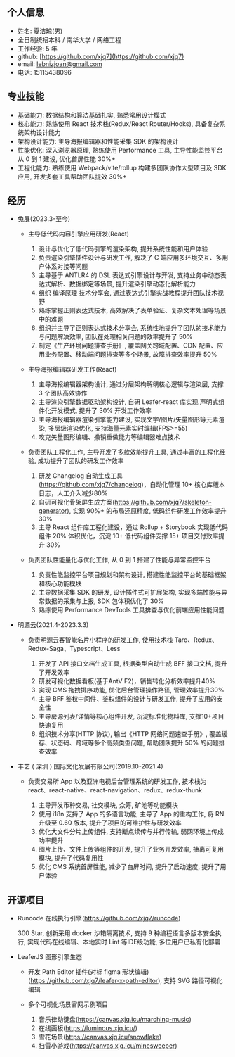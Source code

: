 ## 个人信息

- 姓名: 夏洁琼(男)
- 全日制统招本科 / 南华大学 / 网络工程
- 工作经验: 5 年
- github: [https://github.com/xjq7](https://github.com/xjq7)
- email: lebnizjoan@gmail.com
- 电话: 15115438096

## 专业技能

- 基础能力: 数据结构和算法基础扎实, 熟悉常用设计模式
- 核心能力: 熟练使用 React 技术栈(Redux/React Router/Hooks), 具备复杂系统架构设计能力
- 架构设计能力: 主导海报编辑器和性能采集 SDK 的架构设计
- 性能优化: 深入浏览器原理, 熟练使用 Performance 工具, 主导性能监控平台从 0 到 1 建设, 优化首屏性能 30%+
- 工程化能力: 熟练使用 Webpack/vite/rollup 构建多团队协作大型项目及 SDK 应用, 开发多套工具帮助团队提效 30%+

## 经历

- 兔展(2023.3-至今)

  - 主导低代码内容引擎应用研发(React)

    1. 设计与优化了低代码引擎的渲染架构, 提升系统性能和用户体验
    2. 负责渲染引擎插件设计与研发工作, 解决了 C 端应用多环境交互、多用户体系对接等问题
    3. 主导基于 ANTLR4 的 DSL 表达式引擎设计与开发, 支持业务中动态表达式解析、数据绑定等场景, 提升渲染引擎动态化解析能力
    4. 组织 编译原理 技术分享会, 通过表达式引擎实战教程提升团队技术视野
    5. 熟练掌握正则表达式技术, 高效解决了表单验证、复杂文本处理等场景中的难题
    6. 组织并主导了正则表达式技术分享会, 系统性地提升了团队的技术能力与问题解决效率, 团队在处理相关问题的效率提升了 50%
    7. 制定《生产环境问题排查手册》, 覆盖网关跨域配置、CDN 配置、应用业务配置、移动端问题排查等多个场景, 故障排查效率提升 50%

  - 主导海报编辑器研发工作(React)

    1. 主导海报编辑器架构设计, 通过分层架构解耦核心逻辑与渲染层, 支撑 3 个团队高效协作
    2. 主导渲染引擎数据驱动架构设计, 自研 Leafer-react 库实现 声明式组件化开发模式, 提升了 30% 开发工作效率
    3. 主导海报编辑器渲染引擎能力建设, 实现文字/图片/矢量图形等元素渲染, 多层级渲染优化, 支持海量元素实时编辑(FPS>=55)
    4. 攻克矢量图形编辑、撤销重做能力等编辑器难点技术

  - 负责团队工程化工作, 主导开发了多款效能提升工具, 通过丰富的工程化经验, 成功提升了团队的研发工作效率

    1. 研发 Changelog 自动生成工具(https://github.com/xjq7/changelog)，自动化管理 10+ 核心库版本日志，人工介入减少80%
    2. 自研可视化骨架屏生成方案(https://github.com/xjq7/skeleton-generator), 实现 90%+ 的布局还原精度, 低码组件研发工作效率提升 30%
    3. 主导 React 组件库工程化建设，通过 Rollup + Storybook 实现低代码组件 20% 体积优化，沉淀 10+ 低代码组件支撑 15+ 项目交付效率提升 30%

  - 负责团队性能量化与优化工作, 从 0 到 1 搭建了性能与异常监控平台

    1. 负责性能监控平台项目规划和架构设计, 搭建性能监控平台的基础框架和核心功能模块
    2. 主导数据采集 SDK 的研发, 设计插件式可扩展架构, 实现多端性能与异常数据的采集与上报, SDK 包体积优化了 30%
    3. 熟练使用 Performance DevTools 工具排查与优化前端应用性能问题

- 明源云(2021.4-2023.3.3)

  - 负责明源云客智能名片小程序的研发工作, 使用技术栈 Taro、Redux、Redux-Saga、Typescript、Less

    1. 开发了 API 接口文档生成工具, 根据类型自动生成 BFF 接口文档, 提升了开发效率
    2. 研发可视化数据看板(基于AntV F2)，销售转化分析效率提升40%
    3. 实现 CMS 拖拽排序功能, 优化后台管理操作路径, 管理效率提升30%
    4. 主导 BFF 鉴权中间件、鉴权组件的设计与研发工作, 提升了应用的安全性
    5. 主导房源列表/详情等核心组件开发, 沉淀标准化物料库, 支撑10+项目快速复用
    6. 组织技术分享(HTTP 协议), 输出《HTTP 网络问题速查手册》, 覆盖缓存、状态码、跨域等多个高频类型问题, 帮助团队提升 50% 的问题排查效率

- 丰艺 ( 深圳 ) 国际文化发展有限公司(2019.10-2021.4)

  - 负责交易所 App 以及亚洲电视后台管理系统的研发工作, 技术栈为 react、react-native、react-navigation、redux、redux-thunk

    1.  主导开发币种交易, 社交模块, 众筹, 矿池等功能模块
    2.  使用 i18n 支持了 App 的多语言功能, 主导了 App 的重构工作, 将 RN 升级至 0.60 版本, 提升了项目的可维护性与研发效率
    3.  优化大文件分片上传组件, 支持断点续传与并行传输, 弱网环境上传成功率提升
    4.  图片上传、文件上传等组件的开发, 提升了业务开发效率, 抽离可复用模块, 提升了代码复用性
    5.  优化 CMS 系统首屏性能, 减少了白屏时间, 提升了启动速度, 提升了用户体验

## 开源项目

- Runcode 在线执行引擎(https://github.com/xjq7/runcode)

  300 Star, 创新采用 docker 沙箱隔离技术, 支持 9 种编程语言多版本安全执行, 实现代码在线编辑、本地实时 Lint 等IDE级功能, 多位用户已私有化部署

- LeaferJS 图形引擎生态

  - 开发 Path Editor 插件(对标 figma 形状编辑)(https://github.com/xjq7/leafer-x-path-editor), 支持 SVG 路径可视化编辑
  - 多个可视化场景官网示例项目

    1.  音乐律动键盘(https://canvas.xjq.icu/marching-music)
    2.  在线画板(https://luminous.xjq.icu/)
    3.  雪花场景(https://canvas.xjq.icu/snowflake)
    4.  扫雷小游戏(https://canvas.xjq.icu/minesweeper)
